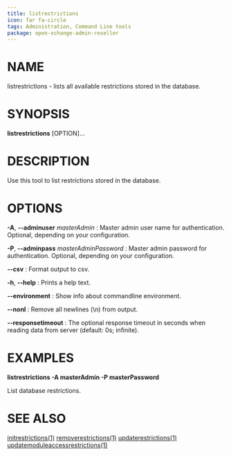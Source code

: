 ```yaml
---
title: listrestrictions
icon: far fa-circle
tags: Administration, Command Line tools
package: open-xchange-admin-reseller
---
```


# NAME

listrestrictions - lists all available restrictions stored in the database.

# SYNOPSIS

**listrestrictions** [OPTION]...

# DESCRIPTION

Use this tool to list restrictions stored in the database.

# OPTIONS

**-A**, **--adminuser** *masterAdmin*
: Master admin user name for authentication. Optional, depending on your configuration.

**-P**, **--adminpass** *masterAdminPassword*
: Master admin password for authentication. Optional, depending on your configuration.

**--csv**
: Format output to csv.

**-h**, **--help**
: Prints a help text.

**--environment**
: Show info about commandline environment.

**--nonl**
: Remove all newlines (\\n) from output.

**--responsetimeout**
: The optional response timeout in seconds when reading data from server (default: 0s; infinite).

# EXAMPLES

**listrestrictions -A masterAdmin -P masterPassword**

List database restrictions.

# SEE ALSO

[initrestrictions(1)](initrestrictions) [removerestrictions(1)](removerestrictions) [updaterestrictions(1)](updaterestrictions) [updatemoduleaccessrestrictions(1)](updatemoduleaccessrestrictions)
